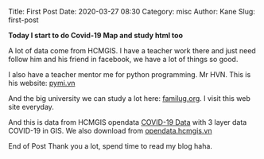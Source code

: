 Title: First Post
Date: 2020-03-27 08:30
Category: misc
Author: Kane
Slug: first-post

**Today I start to do Covid-19 Map and study html too**

A lot of data come from HCMGIS. I have a teacher work there and just need follow him and his friend in facebook, we have a lot of things so good.

I also have a teacher mentor me for python programming. Mr HVN. This is his website: [pymi.vn](https://pymi.vn/)

And the big university we can study a lot here: [familug.org](https://www.familug.org/). I visit this web site everyday.

And this is data from HCMGIS opendata [COVID-19 Data](https://github.com/CSSEGISandData/COVID-19) with 3 layer data COVID-19 in GIS.
We also download from [opendata.hcmgis.vn](http://opendata.hcmgis.vn/)

End of Post
Thank you a lot, spend time to read my blog haha. 